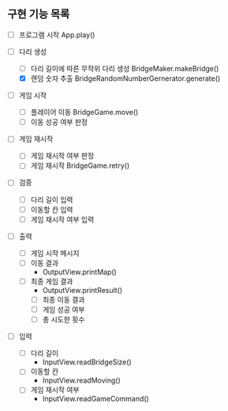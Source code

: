 ## 구현 기능 목록

- [ ] 프로그램 시작
    App.play()

- [ ] 다리 생성
    - [ ] 다리 길이에 따른 무작위 다리 생성
        BridgeMaker.makeBridge()
    - [x] 랜덤 숫자 추출
        BridgeRandomNumberGernerator.generate()

- [ ] 게임 시작
    - [ ] 플레이어 이동
        BridgeGame.move()
    - [ ] 이동 성공 여부 판정

- [ ] 게임 재시작
    - [ ] 게임 재시작 여부 판정
    - [ ] 게임 재시작
        BridgeGame.retry()

- [ ] 검증
    - [ ] 다리 길이 입력
    - [ ] 이동할 칸 입력
    - [ ] 게임 재시작 여부 입력

- [ ] 출력
    - [ ] 게임 시작 메시지
    - [ ] 이동 결과
        - OutputView.printMap()
    - [ ] 최종 게임 결과
        - OutputView.printResult()
        - [ ] 최종 이동 결과
        - [ ] 게임 성공 여부
        - [ ] 총 시도한 횟수

- [ ] 입력
    - [ ] 다리 길이
        - InputView.readBridgeSize()
    - [ ] 이동할 칸
        - InputView.readMoving()
    - [ ] 게임 재시작 여부
        - InputView.readGameCommand()